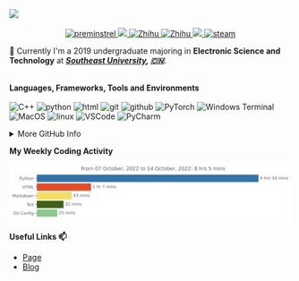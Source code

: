 <img src="https://github.com/preminstrel/preminstrel/blob/main/images/preminstrel.png">
<p align="center">
<a href="https://github.com/preminstrel">
<img src="https://komarev.com/ghpvc/?username=preminstrel&style=flat-square" alt="preminstrel" />
</a>
 <a href="mailto:preminstrel@gmail.com">
 <img src="https://img.shields.io/badge/-preminstrel@gmail.com-c14438?style=flat-square&logo=Gmail&logoColor=white&link=mailto:preminstrel@gmail.com">
</a>
 <a>
  <a href="https://www.zhihu.com/people/preminstrel" target="_blank">
    <img src="https://img.shields.io/badge/知乎-preminstrel-0079FF.svg?style=flat-square&logo=zhihu&logoColor=white" alt="Zhihu">
  </a>
    <a href="https://www.linkedin.com/in/hanshi-sun-5b74b8228/" target="_blank">
    <img src="https://img.shields.io/badge/LinkedIn-Hanshi Sun-0079FF.svg?style=flat-square&logo=linkedin&logoColor=white" alt="Zhihu">
  </a>
  <a href="https://github.com/preminstrel">
 <img src="https://img.shields.io/badge/-SW825143601640-E60012?style=flat-square&logo=Nintendo-Switch&logoColor=FFFFFF">
</a>
 <a>
  <a href="https://steamcommunity.com/id/preminstrel/">
 <img src="https://img.shields.io/badge/@preminstrel-1DA1F2?style=flat-square&logo=Steam&logoColor=black" alt="steam"/>
  </a>
</p>

🌱 Currently I'm a 2019 undergraduate majoring in **Electronic Science and Technology** at ***[Southeast University](https://www.seu.edu.cn/), 🇨🇳***. 

<p>
</br><strong>Languages, Frameworks, Tools and Environments</strong></br></br>
<img alt="C++" src="https://img.shields.io/badge/-C++-525288?style=flat-square&logo=c%2B%2B&logoColor=white" />
<img alt="python" src="https://img.shields.io/badge/-Python-74787a?style=flat-square&logo=python&logoColor=white" />
<img alt="html" src="https://img.shields.io/badge/-html-d2d97a?style=flat-square&logo=html5&logoColor=white" />

<img alt="git" src="https://img.shields.io/badge/-Git-5c2223?style=flat-square&logo=git&logoColor=white" />
<img alt="github" src="https://img.shields.io/badge/-GitHub-d13c74?style=flat-square&logo=github&logoColor=white" />
<img alt="PyTorch" src="https://img.shields.io/badge/-PyTorch-94567a?style=flat-square&logo=PyTorch&logoColor=white" />
<img alt="Windows Terminal" src="https://img.shields.io/badge/-Terminal-36292f?style=flat-square&logo=Windows Terminal&logoColor=white" />


<img alt="MacOS" src="https://img.shields.io/badge/-MacOS-4e94a7?style=flat-square&logo=macos&logoColor=white" />
<img alt="linux" src="https://img.shields.io/badge/-Linux-8076a3?style=flat-square&logo=linux&logoColor=white" />
<img alt="VSCode" src="https://img.shields.io/badge/-VSCode-007ACC?style=flat-square&logo=Visual Studio Code&logoColor=white" />
<img alt="PyCharm" src="https://img.shields.io/badge/-PyCharm-b7ae8f?style=flat-square&logo=Pycharm&logoColor=white" />

</p>


<details><summary>More GitHub Info</summary>
 <img src="https://github.com/preminstrel/preminstrel/blob/main/github-metrics.svg" alt="Metrics"/>
</details>

<strong>My Weekly Coding Activity</strong>

<img src="https://github.com/preminstrel/preminstrel/blob/main/images/stat.svg" alt="Preminstrel WakaTime Activity"/>


<strong>Useful Links 📫</strong>
* [Page](https://preminstrel.github.io)
* [Blog](https://preminstrel.github.io/blog/) 

